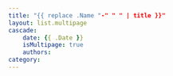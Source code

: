 ```yaml
---
title: "{{ replace .Name "-" " " | title }}"
layout: list.multipage
cascade:
    date: {{ .Date }}
    isMultipage: true
    authors:
category:
---
```


